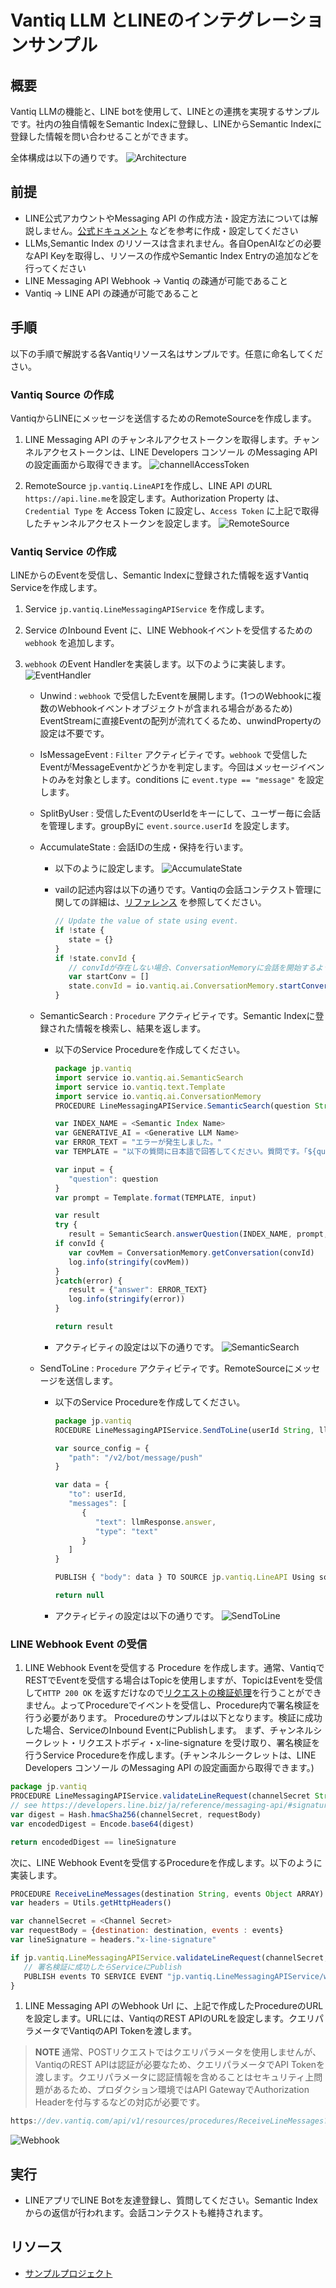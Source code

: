 # Vantiq LLM とLINEのインテグレーションサンプル

## 概要

Vantiq LLMの機能と、LINE botを使用して、LINEとの連携を実現するサンプルです。社内の独自情報をSemantic Indexに登録し、LINEからSemantic Indexに登録した情報を問い合わせることができます。

全体構成は以下の通りです。
![Architecture](../../imgs/vantiq_llm_line_integration/architecture.png)

## 前提

- LINE公式アカウントやMessaging API の作成方法・設定方法については解説しません。[公式ドキュメント](https://developers.line.biz/ja/docs/) などを参考に作成・設定してください
- LLMs,Semantic Index のリソースは含まれません。各自OpenAIなどの必要なAPI Keyを取得し、リソースの作成やSemantic Index Entryの追加などを行ってください
- LINE Messaging API Webhook -> Vantiq の疎通が可能であること
- Vantiq -> LINE API の疎通が可能であること

## 手順

以下の手順で解説する各Vantiqリソース名はサンプルです。任意に命名してください。

### Vantiq Source の作成

VantiqからLINEにメッセージを送信するためのRemoteSourceを作成します。

1. LINE Messaging API のチャンネルアクセストークンを取得します。チャンネルアクセストークンは、LINE Developers コンソール のMessaging API の設定画面から取得できます。
![channellAccessToken](../../imgs/vantiq_llm_line_integration/channelAccessToken.png)

1. RemoteSource `jp.vantiq.LineAPI`を作成し、LINE API のURL `https://api.line.me`を設定します。Authorization Property は、`Credential Type` を Access Token に設定し、`Access Token` に上記で取得したチャンネルアクセストークンを設定します。
![RemoteSource](../../imgs/vantiq_llm_line_integration/remoteSource.png)

### Vantiq Service の作成

LINEからのEventを受信し、Semantic Indexに登録された情報を返すVantiq Serviceを作成します。

1. Service `jp.vantiq.LineMessagingAPIService` を作成します。

2. Service のInbound Event に、LINE Webhookイベントを受信するための `webhook` を追加します。

3. `webhook` のEvent Handlerを実装します。以下のように実装します。
![EventHandler](../../imgs/vantiq_llm_line_integration/eventHandler.png)

   - Unwind : `webhook` で受信したEventを展開します。(1つのWebhookに複数のWebhookイベントオブジェクトが含まれる場合があるため) EventStreamに直接Eventの配列が流れてくるため、unwindPropertyの設定は不要です。
   - IsMessageEvent : `Filter` アクティビティです。`webhook` で受信したEventがMessageEventかどうかを判定します。今回はメッセージイベントのみを対象とします。conditions に `event.type == "message"` を設定します。
   - SplitByUser : 受信したEventのUserIdをキーにして、ユーザー毎に会話を管理します。groupByに `event.source.userId` を設定します。
   - AccumulateState : 会話IDの生成・保持を行います。
     - 以下のように設定します。
      ![AccumulateState](../../imgs/vantiq_llm_slack_integration/accumulateState.png)
     - vailの記述内容は以下の通りです。Vantiqの会話コンテクスト管理に関しての詳細は、[リファレンス](https://dev.vantiq.com/docs/system/rules/index.html#conversationmemory) を参照してください。

         ```javascript
         // Update the value of state using event.
         if !state {
            state = {}
         }
         if !state.convId {
            // convIdが存在しない場合、ConversationMemoryに会話を開始するようにリクエストする
            var startConv = []
            state.convId = io.vantiq.ai.ConversationMemory.startConversation(startConv)
         } 
         ```

   - SemanticSearch : `Procedure` アクティビティです。Semantic Indexに登録された情報を検索し、結果を返します。
     - 以下のService Procedureを作成してください。

         ```javascript
         package jp.vantiq
         import service io.vantiq.ai.SemanticSearch
         import service io.vantiq.text.Template
         import service io.vantiq.ai.ConversationMemory
         PROCEDURE LineMessagingAPIService.SemanticSearch(question String REQUIRED, convId String): Object

         var INDEX_NAME = <Semantic Index Name>
         var GENERATIVE_AI = <Generative LLM Name>
         var ERROR_TEXT = "エラーが発生しました。"
         var TEMPLATE = "以下の質問に日本語で回答してください。質問です。「${question}」"

         var input = {
            "question": question
         }
         var prompt = Template.format(TEMPLATE, input)

         var result
         try {
            result = SemanticSearch.answerQuestion(INDEX_NAME, prompt, GENERATIVE_AI, convId)
         if convId {
            var covMem = ConversationMemory.getConversation(convId)
            log.info(stringify(covMem))
         }
         }catch(error) {
            result = {"answer": ERROR_TEXT}
            log.info(stringify(error))
         }

         return result
         ```

     - アクティビティの設定は以下の通りです。
       ![SemanticSearch](../../imgs/vantiq_llm_line_integration/semanticSearch.png)

   - SendToLine : `Procedure` アクティビティです。RemoteSourceにメッセージを送信します。
     - 以下のService Procedureを作成してください。

         ```javascript
         package jp.vantiq
         ROCEDURE LineMessagingAPIService.SendToLine(userId String, llmResponse Object )

         var source_config = {
            "path": "/v2/bot/message/push"
         }

         var data = {
            "to": userId,
            "messages": [
               {
                  "text": llmResponse.answer,
                  "type": "text"
               }
            ]
         }

         PUBLISH { "body": data } TO SOURCE jp.vantiq.LineAPI Using source_config

         return null
         ```

     - アクティビティの設定は以下の通りです。
       ![SendToLine](../../imgs/vantiq_llm_line_integration/sendToLine.png)

### LINE Webhook Event の受信

1. LINE Webhook Eventを受信する Procedure を作成します。通常、VantiqでRESTでEventを受信する場合はTopicを使用しますが、TopicはEventを受信して`HTTP 200 OK` を返すだけなので[リクエストの検証処理](https://developers.line.biz/ja/docs/messaging-api/receiving-messages/#verifying-signatures)を行うことができません。よってProcedureでイベントを受信し、Procedure内で署名検証を行う必要があります。
Procedureのサンプルは以下となります。検証に成功した場合、ServiceのInbound EventにPublishします。
まず、チャンネルシークレット・リクエストボディ・x-line-signature を受け取り、署名検証を行うService Procedureを作成します。(チャンネルシークレットは、LINE Developers コンソール のMessaging API の設定画面から取得できます。)

```javascript
package jp.vantiq
PROCEDURE LineMessagingAPIService.validateLineRequest(channelSecret String, requestBody String, lineSignature String)
// see https://developers.line.biz/ja/reference/messaging-api/#signature-validation
var digest = Hash.hmacSha256(channelSecret, requestBody)
var encodedDigest = Encode.base64(digest)

return encodedDigest == lineSignature
```

次に、LINE Webhook Eventを受信するProcedureを作成します。以下のように実装します。

```javascript
PROCEDURE ReceiveLineMessages(destination String, events Object ARRAY)
var headers = Utils.getHttpHeaders()

var channelSecret = <Channel Secret>
var requestBody = {destination: destination, events : events}
var lineSignature = headers."x-line-signature"

if jp.vantiq.LineMessagingAPIService.validateLineRequest(channelSecret, stringify(requestBody), lineSignature) {
   // 署名検証に成功したらServiceにPublish
   PUBLISH events TO SERVICE EVENT "jp.vantiq.LineMessagingAPIService/webhook"
}
```

1. LINE Messaging API のWebhook Url に、上記で作成したProcedureのURLを設定します。URLには、VantiqのREST APIのURLを設定します。クエリパラメータでVantiqのAPI Tokenを渡します。

 > **NOTE**
 > 通常、POSTリクエストではクエリパラメータを使用しませんが、VantiqのREST APIは認証が必要なため、クエリパラメータでAPI Tokenを渡します。クエリパラメータに認証情報を含めることはセキュリティ上問題があるため、プロダクション環境ではAPI GatewayでAuthorization Headerを付与するなどの対応が必要です。

   ```javascript
   https://dev.vantiq.com/api/v1/resources/procedures/ReceiveLineMessages?token=<API Token>
   ```
![Webhook](../../imgs/vantiq_llm_line_integration/webhook.png)

## 実行

- LINEアプリでLINE Botを友達登録し、質問してください。Semantic Indexからの返信が行われます。会話コンテクストも維持されます。

## リソース

- [サンプルプロジェクト](../../conf/vantiq_llm_line_integration/line_integration.zip)
